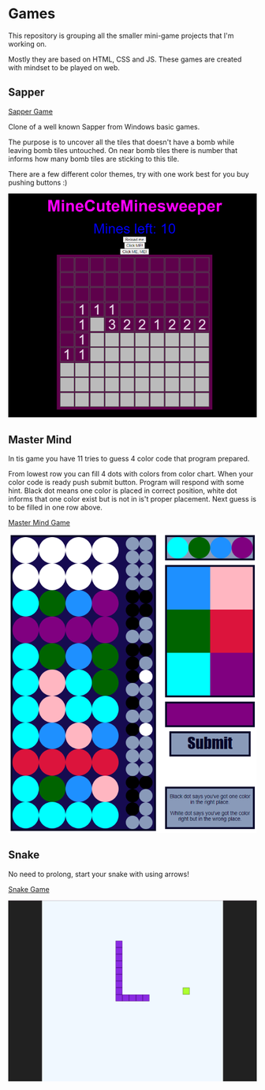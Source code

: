 # Games

This repository is grouping all the smaller mini-game projects that I'm working on.

Mostly they are based on HTML, CSS and JS. 
These games are created with mindset to be played on web. 

<h2>Sapper</h2>

[Sapper Game](../AKSapper/)

Clone of a well known Sapper from Windows basic games.

The purpose is to uncover all the tiles that doesn't have a bomb while leaving bomb tiles untouched. On near bomb tiles there is number that informs how many bomb tiles are sticking to this tile.

There are a few different color themes, try with one work best for you buy pushing buttons :) 

![alt text](https://github.com/AKuuna/Games/blob/main/screenshots/sapper_screenshot.png "Sapper")

<h2>Master Mind</h2>

In tis game you have 11 tries to guess 4 color code that program prepared. 

From lowest row you can fill 4 dots with colors from color chart. When your color code is ready push submit button. 
Program will respond with some hint. Black dot means one color is placed in correct position, white dot informs that one color exist but is not in is't proper placement. 
Next guess is to be filled in one row above.

[Master Mind Game](../AKMastermind/)

![alt text](https://github.com/AKuuna/Games/blob/main/screenshots/mastermind_screenshot.png "MasterMind")

<h2>Snake</h2>

No need to prolong, start your snake with using arrows!

[Snake Game](../AKSnakeUno/)

![alt text](https://github.com/AKuuna/Games/blob/main/screenshots/snake_screenshoot.png "Snake")

